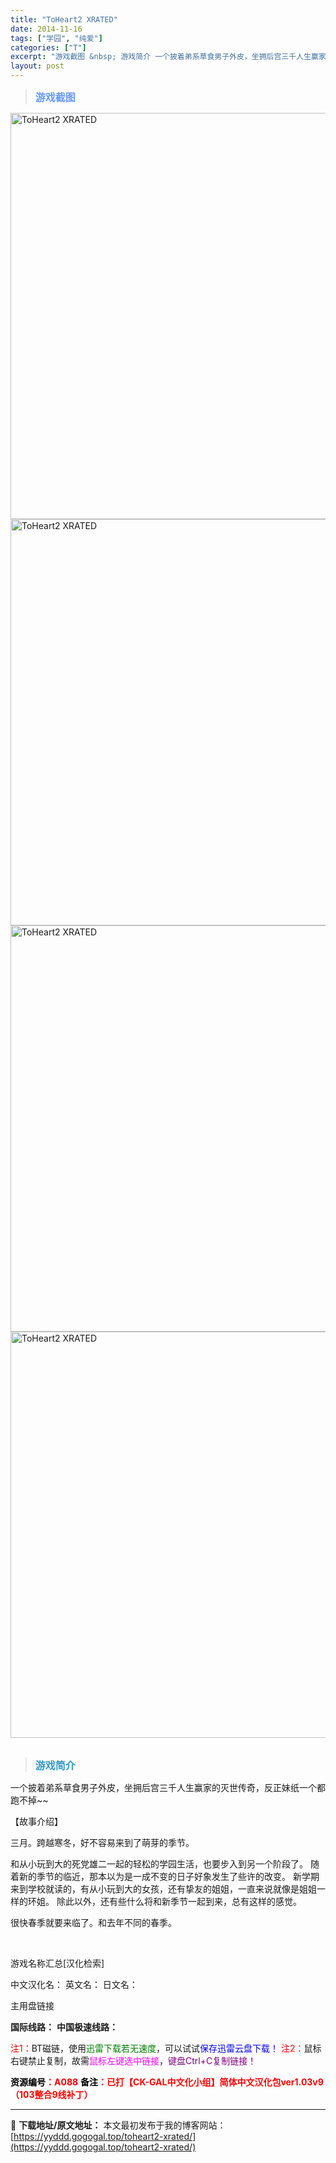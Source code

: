 ```yaml
---
title: "ToHeart2 XRATED"
date: 2014-11-16
tags: ["学园", "纯爱"]
categories: ["T"]
excerpt: "游戏截图 &nbsp; 游戏简介 一个披着弟系草食男子外皮，坐拥后宫三千人生赢家的灭世传奇，反正妹纸一个都跑不掉~~ 【故事介绍】 三月。跨越寒冬，好不容易来到了萌芽的季节。 和从小玩到大的死党雄二一起的轻松的学园生活，也要步入到另一个阶段了。 随着新的季节的临近，那本以为是一成不变的日子好象发生了&hellip;"
layout: post
---
```


<div>
<blockquote><b><span style="font-size: 12pt; color: #6699ff;">游戏截图</span></b></blockquote>
<div><img title="点击放大" src="https://yyddd.gogogal.top/wp-content/uploads/2025/04/20250430_6811fc93bc331.webp" alt="ToHeart2 XRATED" width="650" /></div>
<div><img title="点击放大" src="https://yyddd.gogogal.top/wp-content/uploads/2025/04/20250430_6811fc94ec339.webp" alt="ToHeart2 XRATED" width="650" /></div>
<div><img title="点击放大" src="https://yyddd.gogogal.top/wp-content/uploads/2025/04/20250430_6811fc970efd0.webp" alt="ToHeart2 XRATED" width="650" /></div>
<div><img title="点击放大" src="https://yyddd.gogogal.top/wp-content/uploads/2025/04/20250430_6811fc9863b93.webp" alt="ToHeart2 XRATED" width="650" /></div>
&nbsp;
<blockquote><b><span style="font-size: 12pt; color: #3399cc;">游戏简介</span></b></blockquote>
<div>一个披着弟系草食男子外皮，坐拥后宫三千人生赢家的灭世传奇，反正妹纸一个都跑不掉~~

【故事介绍】

三月。跨越寒冬，好不容易来到了萌芽的季节。

和从小玩到大的死党雄二一起的轻松的学园生活，也要步入到另一个阶段了。
随着新的季节的临近，那本以为是一成不变的日子好象发生了些许的改变。
新学期来到学校就读的，有从小玩到大的女孩，还有挚友的姐姐，一直来说就像是姐姐一样的环姐。
除此以外，还有些什么将和新季节一起到来，总有这样的感觉。

很快春季就要来临了。和去年不同的春季。</div>
&nbsp;

游戏名称汇总[汉化检索]

中文汉化名：
英文名：
日文名：
</div>
<div class="panel panel-primary">
<div class="panel-heading">主用盘链接</div>
<div class="panel-body">

<b>国际线路：</b>
<b>中国极速线路：</b>


<span style="color: #ff0000;">注1：</span>BT磁链，使用<span style="color: #008000;">迅雷下载若无速度</span>，可以试试<span style="color: #0000ff;">保存迅雷云盘下载！</span>
<span style="color: #ff0000;">注2：</span>鼠标右键禁止复制，故需<span style="color: #ff00ff;">鼠标左键选中链接</span>，<span style="color: #800080;">键盘Ctrl+C复制链接！</span>

</div>
<div class="panel-footer"><span style="color: #ff0000;"><b><span style="color: #000000;">资源编号</span>：A088</b></span>
<span style="color: #ff0000;"><b><span style="color: #000000;">备注</span>：已打【CK-GAL中文化小组】简体中文汉化包ver1.03v9（103整合9线补丁）</b></span></div>
</div>

---
📖 **下载地址/原文地址：** 本文最初发布于我的博客网站：[https://yyddd.gogogal.top/toheart2-xrated/](https://yyddd.gogogal.top/toheart2-xrated/)
